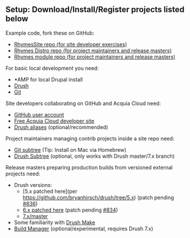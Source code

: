 Setup: Download/Install/Register projects listed below
------------------------------------------------------

Example code, fork these on GitHub:

  - [RhymesSite repo (for site developer exercises)](https://github.com/DrupalLadder/RhymesSite)
  - [Rhymes Distro repo (for project maintainers and release masters)](https://github.com/DrupalLadder/rhymesdistro)
  - [Rhymes module repo (for project maintainers and release masters)](https://github.com/DrupalLadder/rhymes)

For basic local development you need:

  - *AMP for local Drupal install
  - [Drush](https://github.com/drush-ops/drush)
  - [Git](http://git-scm.com/)

Site developers collaborating on GitHub and Acquia Cloud need:

  - [GitHub user account](github.com)
  - [Free Acquia Cloud developer site](http://www.acquia.com/free)
  - [Drush aliases](https://docs.acquia.com/cloud/drush-aliases) (optional/recommended)

Project maintainers managing contrib projects inside a site repo need:

  - [Git subtree](https://github.com/git/git/tree/master/contrib/subtree) (Tip: Install on Mac via Homebrew)
  - [Drush Subtree](http://github.com/whitehouse/drushsubtree) (optional, only works with Drush master/7.x branch)

Release masters preparing production builds from versioned external projects need:

  - Drush versions:
    - [5.x patched here](per https://github.com/bryanhirsch/drush/tree/5.x) (patch pending [#836](https://github.com/drush-ops/drush/issues/836))
    - [6.x patched here](https://github.com/bryanhirsch/drush/tree/6.x) (patch pending [#834](https://github.com/drush-ops/drush/issues/834))
    - [7.x/master](https://github.com/drush-ops/drush/tree/master)
  - Some familiarity with [Drush Make](https://github.com/drush-ops/drush/blob/master/docs/make.txt)
  - [Build Manager](https://github.com/whitehouse/buildmanager) (optional/experimental, requires Drush 7.x)
